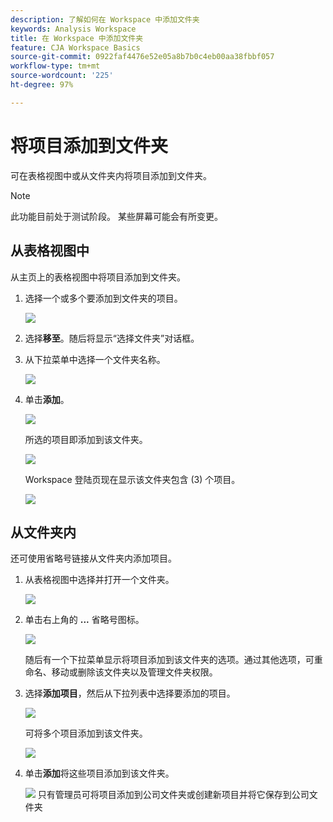 ```yaml
---
description: 了解如何在 Workspace 中添加文件夹
keywords: Analysis Workspace
title: 在 Workspace 中添加文件夹
feature: CJA Workspace Basics
source-git-commit: 0922faf4476e52e05a8b7b0c4eb00aa38fbbf057
workflow-type: tm+mt
source-wordcount: '225'
ht-degree: 97%

---
```



# 将项目添加到文件夹

可在表格视图中或从文件夹内将项目添加到文件夹。

>[!NOTE]
>
>此功能目前处于测试阶段。 某些屏幕可能会有所变更。

## 从表格视图中

从主页上的表格视图中将项目添加到文件夹。

1. 选择一个或多个要添加到文件夹的项目。

   ![](/help/analysis-workspace/build-workspace-project/assets/move-tv-selected.png)

1. 选择&#x200B;**移至**。随后将显示“选择文件夹”对话框。

1. 从下拉菜单中选择一个文件夹名称。

   ![](/help/analysis-workspace/build-workspace-project/assets/move-select-folder.png)

1. 单击&#x200B;**添加**。

   ![](/help/analysis-workspace/build-workspace-project/assets/move-add.png)

   所选的项目即添加到该文件夹。

   ![](/help/analysis-workspace/build-workspace-project/assets/move-projects-added.png)

   Workspace 登陆页现在显示该文件夹包含 (3) 个项目。

   ![](/help/analysis-workspace/build-workspace-project/assets/move-folders-updated.png)

## 从文件夹内

还可使用省略号链接从文件夹内添加项目。

1. 从表格视图中选择并打开一个文件夹。

   ![](/help/analysis-workspace/build-workspace-project/assets/move-open-folder.png)

1. 单击右上角的 **...** 省略号图标。

   ![](/help/analysis-workspace/build-workspace-project/assets/add-projects-elipsis.png)

   随后有一个下拉菜单显示将项目添加到该文件夹的选项。通过其他选项，可重命名、移动或删除该文件夹以及管理文件夹权限。

1. 选择&#x200B;**添加项目**，然后从下拉列表中选择要添加的项目。

   ![](/help/analysis-workspace/build-workspace-project/assets/select-add-projects.png)

   可将多个项目添加到该文件夹。

   ![](/help/analysis-workspace/build-workspace-project/assets/move-add-multiple-projects.png)

1. 单击&#x200B;**添加**&#x200B;将这些项目添加到该文件夹。

   ![](/help/analysis-workspace/build-workspace-project/assets/move-added-items.png)
只有管理员可将项目添加到公司文件夹或创建新项目并将它保存到公司文件夹
